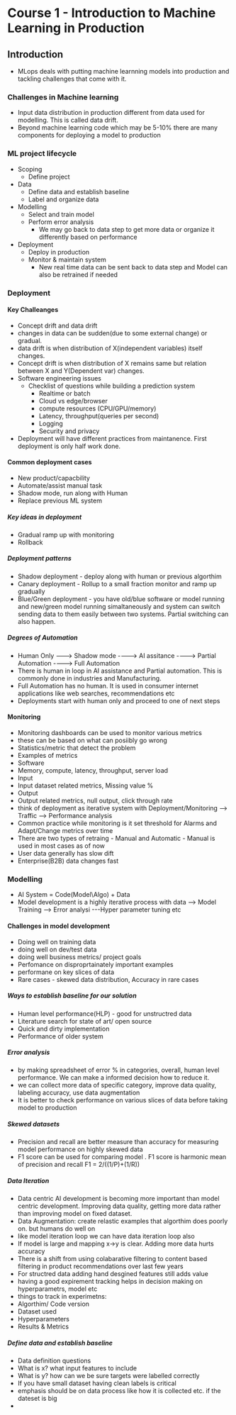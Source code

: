 # Course 1 - Introduction to Machine Learning in Production

## Introduction

* MLops deals with putting machine learnning models into production and tackling challenges that come with it.

### Challenges in Machine learning
* Input data distribution in production different from data used for modelling. This is called data drift.
* Beyond machine learning code which may be 5-10% there are many components for deploying a model to production

### ML project lifecycle
* Scoping
  * Define project
* Data
  * Define data and establish baseline
  * Label and organize data
* Modelling 
  * Select and train model
  * Perform error analysis
    * We may go back to data step to get more data or organize it differently based on performance
* Deployment
  * Deploy in production
  * Monitor & maintain system
    * New real time data can be sent back to data step and Model can also be retrained if needed
 
### Deployment

#### Key Challeanges
* Concept drift and data drift
 * changes in data can be sudden(due to some external change) or gradual.
 * data drift is when distribution of X(independent variables) itself changes.
 * Concept drift is when distribution of X remains same but relation between X and Y(Dependent var) changes.
* Software engineering issues
  * Checklist of questions while building a prediction system
    * Realtime or batch
    * Cloud vs edge/browser
    * compute resources (CPU/GPU/memory)
    * Latency, throughput(queries per second)
    * Logging
    * Security and privacy
 * Deployment will have different practices from maintanence. First deployment is only half work done. 
 
#### Common deployment cases
* New product/capacbility
* Automate/assist manual task
 * Shadow mode, run along with Human
* Replace previous ML system

##### Key ideas in deployment
* Gradual ramp up with monitoring
* Rollback

##### Deployment patterns
* Shadow deployment - deploy along with human or previous algorthim
* Canary deployment - Rollup to a small fraction monitor and ramp up gradually
* Blue/Green deployment - you have old/blue software or model running and new/green model running simaltaneously and system can switch sending data to them easily between two systems. Partial switching can also happen.

##### Degrees of Automation
* Human Only ---> Shadow mode ----> AI assitance ----> Partial Automation ----> Full Automation
* There is human in loop in AI assistance and Partial automation. This is commonly done in industries and Manufacturing.
* Full Automation has no human. It is used in consumer internet applications like web searches, recommendations etc
* Deployments start with human only and proceed to one of next steps

#### Monitoring
* Monitoring dashboards can be used to monitor various metrics
 * these can be based on what can posiibly go wrong
 * Statistics/metric that detect the problem
* Examples of metrics
 * Software
  * Memory, compute, latency, throughput, server load
 * Input
  * Input dataset related metrics, Missing value %
 * Output
  * Output related metrics, null output, click through rate
* think of deployment as iterative system with Deployment/Monitoring --> Traffic --> Performance analysis
* Common practice while monitoring is it set threshold for Alarms and Adapt/Change metrics over time
* There are two types of retraing - Manual and Automatic - Manual is used in most cases as of now
* User data generally has slow dift
* Enterprise(B2B) data changes fast

### Modelling
* AI System = Code(Model\Algo) + Data
* Model development is a highly iterative process with data --> Model Training --> Error analysi ---Hyper parameter tuning etc

#### Challenges in model development
* Doing well on training data
* doing well on dev/test data
* doing well business metrics/ project goals
* Perfomance on disproprtainately important examples
* performane on key slices of data
* Rare cases - skewed data distribution, Accuracy in rare cases

##### Ways to establish baseline for our solution
* Human level performance(HLP) - good for unstructred data
* Literature search for state of art/ open source
* Quick and dirty implementation
* Performance of older system

##### Error analysis
* by making spreadsheet of error % in categories, overall, human level performance. We can make a informed decision how to reduce it.
* we can collect more data of specific category, improve data quality, labeling accuracy, use data augmentation
* It is better to check performance on various slices of data before taking model to production

##### Skewed datasets
* Precision and recall are better measure than accuracy for measuring model performance on highly skewed data
* F1 score can be used for comparing model . F1 score is harmonic mean of precision and recall F1 = 2/((1/P)+(1/R))

##### Data Iteration
* Data centric AI development is becoming more important than model centric development. Improving data quality, getting more data rather than improving model on fixed dataset.
* Data Augmentation: create relastic examples that algorthim does poorly on. but humans do well on
* like model iteration loop we can have data iteration loop also
* If model is large and mapping x->y is clear. Adding more data hurts accuracy
* There is a shift from using colabarative filtering to content based filtering in product recommendations over last few years
* For structred data adding hand desgined features still adds value
* having a good expirement tracking helps in decision making on hyperparametrs, model etc
* things to track in experimetns:
 * Algorthim/ Code version
 * Dataset used
 * Hyperparameters
 * Results & Metrics

##### Define data and establish baseline
* Data definition questions
 * What is x? what input features to include
 * What is y? how can we be sure targets were labelled correctly
 * If you have small dataset having clean labels is critical
 * emphasis should be on data process like how it is collected etc. if the dateset is big
 * 

